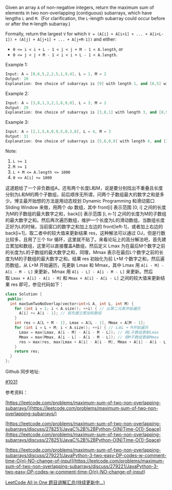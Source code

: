 Given an array `A` of non-negative integers, return the maximum sum of elements in two non-overlapping (contiguous) subarrays, which have lengths `L` and `M`.  (For clarification, the `L`-length subarray could occur before or after the `M`-length subarray.)

Formally, return the largest `V` for which `V = (A[i] + A[i+1] + ... + A[i+L-1]) + (A[j] + A[j+1] + ... + A[j+M-1])` and either:

- `0 <= i < i + L - 1 < j < j + M - 1 < A.length`, or
- `0 <= j < j + M - 1 < i < i + L - 1 < A.length`.

Example 1:

```cpp
Input: A = [0,6,5,2,2,5,1,9,4], L = 1, M = 2
Output: 20
Explanation: One choice of subarrays is [9] with length 1, and [6,5] with length 2.
```

Example 2:

```cpp
Input: A = [3,8,1,3,2,1,8,9,0], L = 3, M = 2
Output: 29
Explanation: One choice of subarrays is [3,8,1] with length 3, and [8,9] with length 2.
```

Example 3:

```cpp
Input: A = [2,1,5,6,0,9,5,0,3,8], L = 4, M = 3
Output: 31
Explanation: One choice of subarrays is [5,6,0,9] with length 4, and [3,8] with length 3.
```

Note:

1. `L >= 1`
1. `M >= 1`
1. `L + M <= A.length <= 1000`
1. `0 <= A[i] <= 1000`

这道题给了一个非负数组A，还有两个长度L和M，说是要分别找出不重叠且长度分别为L和M的两个子数组，前后顺序无所谓，问两个子数组最大的数字之和是多少。博主最开始想的方法是用动态规划 Dynamic Programming 和滑动窗口 Sliding Window 来做，用两个 dp 数组，其中 front\[i\] 表示范围 \[0, i\] 之间的长度为M的子数组的最大数字之和，back\[i\] 表示范围 \[i, n-1\] 之间的长度为M的子数组的最大数字之和。然后再次遍历数组，维护一个长度为L的滑动数组，当数组长度正好为L的时候，当前窗口的数字之和加上左边的 front\[left-1\]，或者加上右边的 back\[i+1\]，取二者中的较大值来更新结果 res，这种解法可以通过 OJ，但是行数比较多，且用了三个 for 循环，这里就不贴了。来看论坛上的高分解法吧，首先建立累加和数组，这里可以直接覆盖A数组，然后定义 Lmax 为在最后M个数字之前的长度为L的子数组的最大数字之和，同理，Mmax 表示在最后L个数字之前的长度为M的子数组的最大数字之和。结果 res 初始化为前 L+M 个数字之和，然后遍历数组，从 L+M 开始遍历，先更新 Lmax 和 Mmax，其中 Lmax 用 `A[i - M] - A[i - M - L]` 来更新，Mmax 用 `A[i - L] - A[i - M - L]` 来更新。然后取 `Lmax + A[i] - A[i - M]` 和 `Mmax + A[i] - A[i - L]` 之间的较大值来更新结果 res 即可，参见代码如下：

```cpp
class Solution {
 public:
  int maxSumTwoNoOverlap(vector<int>& A, int L, int M) {
    for (int i = 1; i < A.size(); ++i) { // 从第二元素开始遍历
      A[i] += A[i - 1]; // 首先建立累加和数组
    }
    int res = A[L + M - 1], Lmax = A[L - 1], Mmax = A[M - 1];
    for (int i = L + M; i < A.size(); ++i) { // i从L + M开始遍历
      Lmax = max(Lmax, A[i - M] - A[i - M - L]); // 用L子数组更新Lmax
      Mmax = max(Mmax, A[i - L] - A[i - M - L]); // 用M子数组更新Mmax
      res = max(res, max(Lmax + A[i] - A[i - M], Mmax + A[i] - A[i - L]));
    }
    return res;
  }
};
```

Github 同步地址:

[#1031](https://github.com/grandyang/leetcode/issues/1031)

参考资料：

[https://leetcode.com/problems/maximum-sum-of-two-non-overlapping-subarrays/](https://leetcode.com/problems/maximum-sum-of-two-non-overlapping-subarrays/)

[](<https://leetcode.com/problems/maximum-sum-of-two-non-overlapping-subarrays/discuss/278251/JavaC%2B%2BPython-O(N)Time-O(1)-Space>)[https://leetcode.com/problems/maximum-sum-of-two-non-overlapping-subarrays/discuss/278251/JavaC%2B%2BPython-O(N)Time-O(1)-Space](<https://leetcode.com/problems/maximum-sum-of-two-non-overlapping-subarrays/discuss/278251/JavaC%2B%2BPython-O(N)Time-O(1)-Space>)

[](<https://leetcode.com/problems/maximum-sum-of-two-non-overlapping-subarrays/discuss/279221/JavaPython-3-two-easy-DP-codes-w-comment-time-O(n)-NO-change-of-input>)[https://leetcode.com/problems/maximum-sum-of-two-non-overlapping-subarrays/discuss/279221/JavaPython-3-two-easy-DP-codes-w-comment-time-O(n)-NO-change-of-input](<https://leetcode.com/problems/maximum-sum-of-two-non-overlapping-subarrays/discuss/279221/JavaPython-3-two-easy-DP-codes-w-comment-time-O(n)-NO-change-of-input>)

[LeetCode All in One 题目讲解汇总(持续更新中...)](https://www.cnblogs.com/grandyang/p/4606334.html)
